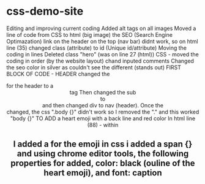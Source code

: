 # css-demo-site
Editing and improving current coding
Added alt tags on all images
Moved a line of code from CSS to html (big image)
the SEO (Search Engine Optimazation) link on the header on the top (nav bar) didnt work, so on html line (35) changed class (attribute) to id (Unique id/attribute)
Moving the coding in lines
Deleted class "hero" (was on line 27 (html))
CSS - moved the coding in order (by the website layout) chand inputed comments
Changed the seo color in silver as couldn't see the different (stands out)
FIRST BLOCK OF CODE - HEADER
changed the <div> for the header to a <header> tag
Then changed the sub <div> to <nav> and then changed div to nav (header).
Once the <nav> changed, the css 
".body {}" didn't work so I removed the "." and this worked "body {}"
TO ADD a heart emoji with a back line and red color
In html line (88) - within <h2> I added a <span> for the emoji
in css i added a span {} and using chrome editor tools, the following properties for added, color: black (ouline of the heart emoji), and font: caption

